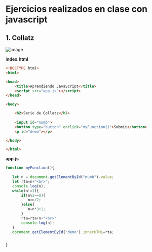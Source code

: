 # Ejercicios realizados en clase con javascript

## 1.  Collatz

![image](https://user-images.githubusercontent.com/31961588/193165706-9aa92ee9-6399-4cf8-9d25-95b5839474d7.png)

**index.html**

```Html
<!DOCTYPE html>
<html>

<head>
    <title>Aprendiendo JavaScript</title>  
    <script src="app.js"></script>
</head>

<body>

    <h2>Serie de Collatz</h2>
     
    <input id="numb">
    <button type="button" onclick="myFunction()">Submit</button>
    <p id="demo"></p>

</body>

</html>
```

**app.js**

```JavaScript
function myFunction(){
   
   let n = document.getElementById("numb").value;
   let rta=n+"<br>";   
   console.log(n);
   while(n!=1){
       if(n%2==0){
          n=n/2;
       }else{
          n=n*3+1;
       }
       rta=rta+n+"<br>"
       console.log(n); 
   }
   document.getElementById("demo").innerHTML=rta;


}
```
